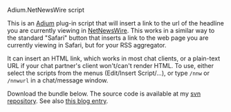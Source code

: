 Adium.NetNewsWire script

This is an [Adium][] plug-in script that will insert a link to the url
of the headline you are currently viewing in [NetNewsWire][]. This
works in a similar way to the standard "Safari" button that inserts a
link to the web page you are currently viewing in Safari, but for your
RSS aggregator.

It can insert an HTML link, which works in most chat clients, or a
plain-text URL if your chat partner's client won't/can't render HTML.
To use, either select the scripts from the menus (Edit/Insert
Script/...), or type `/nnw` or `/nnwurl` in a chat/message window.

Download the bundle below. The source code is available at my [svn
repository][1]. See also [this blog entry][2].

[Adium]: http://www.adiumx.com/
[NetNewsWire]: http://ranchero.com/netnewswire/
[1]: http://svn.mojain.com/svn/pub/projects/mac_hacks/AdiumNetNewsWire/
[2]: /2005/06/adium_netnewswire_script.html
